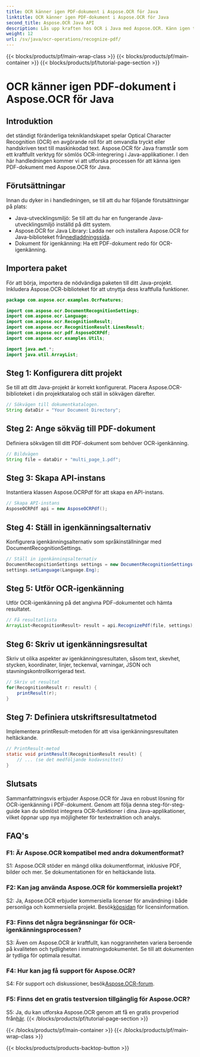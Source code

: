 ```yaml
---
title: OCR känner igen PDF-dokument i Aspose.OCR för Java
linktitle: OCR känner igen PDF-dokument i Aspose.OCR för Java
second_title: Aspose.OCR Java API
description: Lås upp kraften hos OCR i Java med Aspose.OCR. Känn igen text i PDF-dokument utan ansträngning. Förbättra dina applikationer med precision och hastighet.
weight: 12
url: /sv/java/ocr-operations/recognize-pdf/
---
```


{{< blocks/products/pf/main-wrap-class >}}
{{< blocks/products/pf/main-container >}}
{{< blocks/products/pf/tutorial-page-section >}}

# OCR känner igen PDF-dokument i Aspose.OCR för Java

## Introduktion

det ständigt föränderliga tekniklandskapet spelar Optical Character Recognition (OCR) en avgörande roll för att omvandla tryckt eller handskriven text till maskinkodad text. Aspose.OCR för Java framstår som ett kraftfullt verktyg för sömlös OCR-integrering i Java-applikationer. I den här handledningen kommer vi att utforska processen för att känna igen PDF-dokument med Aspose.OCR för Java.

## Förutsättningar

Innan du dyker in i handledningen, se till att du har följande förutsättningar på plats:

- Java-utvecklingsmiljö: Se till att du har en fungerande Java-utvecklingsmiljö inställd på ditt system.
-  Aspose.OCR for Java Library: Ladda ner och installera Aspose.OCR for Java-biblioteket från[nedladdningssida](https://releases.aspose.com/ocr/java/).
- Dokument för igenkänning: Ha ett PDF-dokument redo för OCR-igenkänning.

## Importera paket

För att börja, importera de nödvändiga paketen till ditt Java-projekt. Inkludera Aspose.OCR-biblioteket för att utnyttja dess kraftfulla funktioner.

```java
package com.aspose.ocr.examples.OcrFeatures;

import com.aspose.ocr.DocumentRecognitionSettings;
import com.aspose.ocr.Language;
import com.aspose.ocr.RecognitionResult;
import com.aspose.ocr.RecognitionResult.LinesResult;
import com.aspose.ocr.pdf.AsposeOCRPdf;
import com.aspose.ocr.examples.Utils;

import java.awt.*;
import java.util.ArrayList;
```

## Steg 1: Konfigurera ditt projekt

Se till att ditt Java-projekt är korrekt konfigurerat. Placera Aspose.OCR-biblioteket i din projektkatalog och ställ in sökvägen därefter.

```java
// Sökvägen till dokumentkatalogen.
String dataDir = "Your Document Directory";
```

## Steg 2: Ange sökväg till PDF-dokument

Definiera sökvägen till ditt PDF-dokument som behöver OCR-igenkänning.

```java
// Bildvägen
String file = dataDir + "multi_page_1.pdf";
```

## Steg 3: Skapa API-instans

Instantiera klassen Aspose.OCRPdf för att skapa en API-instans.

```java
// Skapa API-instans
AsposeOCRPdf api = new AsposeOCRPdf();
```

## Steg 4: Ställ in igenkänningsalternativ

Konfigurera igenkänningsalternativ som språkinställningar med DocumentRecognitionSettings.

```java
// Ställ in igenkänningsalternativ
DocumentRecognitionSettings settings = new DocumentRecognitionSettings(2);
settings.setLanguage(Language.Eng);
```

## Steg 5: Utför OCR-igenkänning

Utför OCR-igenkänning på det angivna PDF-dokumentet och hämta resultatet.

```java
// Få resultatlista
ArrayList<RecognitionResult> result = api.RecognizePdf(file, settings);
```

## Steg 6: Skriv ut igenkänningsresultat

Skriv ut olika aspekter av igenkänningsresultaten, såsom text, skevhet, stycken, koordinater, linjer, teckenval, varningar, JSON och stavningskontrollkorrigerad text.

```java
// Skriv ut resultat
for(RecognitionResult r: result) {
    printResult(r);
}
```

## Steg 7: Definiera utskriftsresultatmetod

Implementera printResult-metoden för att visa igenkänningsresultaten heltäckande.

```java
// PrintResult-metod
static void printResult(RecognitionResult result) {
    // ... (se det medföljande kodavsnittet)
}
```

## Slutsats

Sammanfattningsvis erbjuder Aspose.OCR för Java en robust lösning för OCR-igenkänning i PDF-dokument. Genom att följa denna steg-för-steg-guide kan du sömlöst integrera OCR-funktioner i dina Java-applikationer, vilket öppnar upp nya möjligheter för textextraktion och analys.

## FAQ's

### F1: Är Aspose.OCR kompatibel med andra dokumentformat?

S1: Aspose.OCR stöder en mängd olika dokumentformat, inklusive PDF, bilder och mer. Se dokumentationen för en heltäckande lista.

### F2: Kan jag använda Aspose.OCR för kommersiella projekt?

 S2: Ja, Aspose.OCR erbjuder kommersiella licenser för användning i både personliga och kommersiella projekt. Besök[köpsidan](https://purchase.aspose.com/buy) för licensinformation.

### F3: Finns det några begränsningar för OCR-igenkänningsprocessen?

S3: Även om Aspose.OCR är kraftfullt, kan noggrannheten variera beroende på kvaliteten och tydligheten i inmatningsdokumentet. Se till att dokumenten är tydliga för optimala resultat.

### F4: Hur kan jag få support för Aspose.OCR?

 S4: För support och diskussioner, besök[Aspose.OCR-forum](https://forum.aspose.com/c/ocr/16).

### F5: Finns det en gratis testversion tillgänglig för Aspose.OCR?

 S5: Ja, du kan utforska Aspose.OCR genom att få en gratis provperiod från[här](https://releases.aspose.com/).
{{< /blocks/products/pf/tutorial-page-section >}}

{{< /blocks/products/pf/main-container >}}
{{< /blocks/products/pf/main-wrap-class >}}

{{< blocks/products/products-backtop-button >}}
